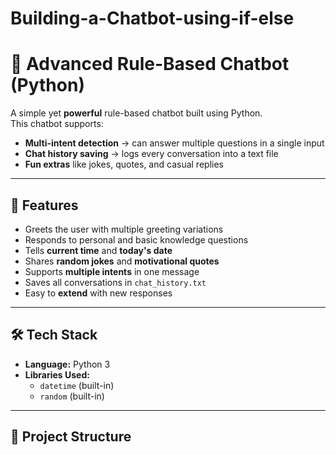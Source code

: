 # Building-a-Chatbot-using-if-else
# 🤖 Advanced Rule-Based Chatbot (Python)

A simple yet **powerful** rule-based chatbot built using Python.  
This chatbot supports:
- **Multi-intent detection** → can answer multiple questions in a single input
- **Chat history saving** → logs every conversation into a text file
- **Fun extras** like jokes, quotes, and casual replies

---

## 📌 Features
- Greets the user with multiple greeting variations
- Responds to personal and basic knowledge questions
- Tells **current time** and **today's date**
- Shares **random jokes** and **motivational quotes**
- Supports **multiple intents** in one message
- Saves all conversations in `chat_history.txt`
- Easy to **extend** with new responses

---

## 🛠 Tech Stack
- **Language:** Python 3
- **Libraries Used:** 
  - `datetime` (built-in)
  - `random` (built-in)

---

## 📂 Project Structure

